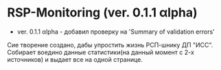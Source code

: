# RSP-Monitoring (ver. 0.1.1 αlpha)

* ver. 0.1.1 αlpha - добавил проверку на 'Summary of validation errors'

Сие творение создано, дабы упростить жизнь РСП-шнику ДП "ИСС".
Собирает воедино данные статистики(на данный момент с 2-х источников)
и выдает все на одной странице.